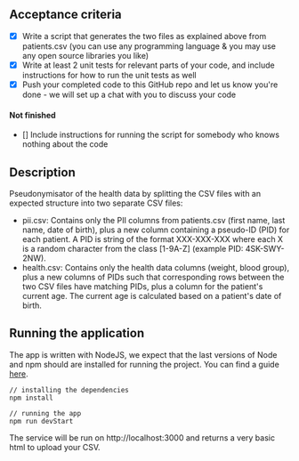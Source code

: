 ## Acceptance criteria

- [x] Write a script that generates the two files as explained above from patients.csv (you can use any programming language & you may use any open source libraries you like)
- [x] Write at least 2 unit tests for relevant parts of your code, and include instructions for how to run the unit tests as well
- [x] Push your completed code to this GitHub repo and let us know you're done - we will set up a chat with you to discuss your code
#### Not finished
- [] Include instructions for running the script for somebody who knows nothing about the code


## Description

Pseudonymisator of the health data by splitting the CSV files with an expected structure into two separate CSV files:

- pii.csv: Contains only the PII columns from patients.csv (first name, last name, date of birth), plus a new column containing a pseudo-ID (PID) for each patient. A PID is string of the format XXX-XXX-XXX where each X is a random character from the class [1-9A-Z] (example PID: 4SK-SWY-2NW).
- health.csv: Contains only the health data columns (weight, blood group), plus a new columns of PIDs such that corresponding rows between the two CSV files have matching PIDs, plus a column for the patient's current age. The current age is calculated based on a patient's date of birth.

## Running the application
The app is written with NodeJS, we expect that the last versions of Node and npm should are installed for running the project. You can find a guide [here](https://nodejs.dev/en/learn/how-to-install-nodejs/).

```
// installing the dependencies 
npm install

// running the app
npm run devStart

```

The service will be run on http://localhost:3000 and returns a very basic html to upload your CSV.